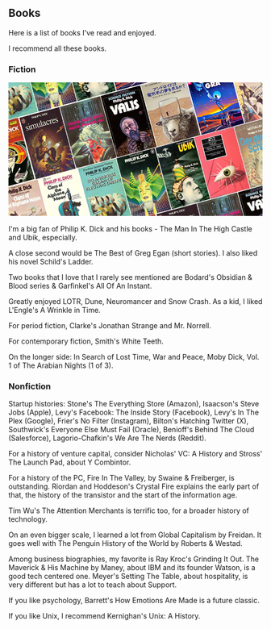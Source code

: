 ## Books

Here is a list of books I've read and enjoyed.

I recommend all these books.

### Fiction


![slanted image of a dozen adjacent philip k dick book covers](pkd.jpg)

I'm a big fan of Philip K. Dick and his books - The Man In The High Castle and Ubik, especially.

A close second would be The Best of Greg Egan (short stories). I also liked his novel Schild's Ladder.

Two books that I love that I rarely see mentioned are Bodard's Obsidian & Blood series & Garfinkel's All Of An Instant.

Greatly enjoyed LOTR, Dune, Neuromancer and Snow Crash. As a kid, I liked L'Engle's A Wrinkle in Time.

For period fiction, Clarke's Jonathan Strange and Mr. Norrell.

For contemporary fiction, Smith's White Teeth.

On the longer side: In Search of Lost Time, War and Peace, Moby Dick, Vol. 1 of The Arabian Nights (1 of 3). 

### Nonfiction

Startup histories: Stone's The Everything Store (Amazon), Isaacson's Steve Jobs (Apple), Levy's Facebook: The Inside Story (Facebook), Levy's In The Plex (Google), Frier's No Filter (Instagram), Bilton's Hatching Twitter (X), Southwick's Everyone Else Must Fail (Oracle), Benioff's Behind The Cloud (Salesforce), Lagorio-Chafkin's We Are The Nerds (Reddit).

For a history of venture capital, consider Nicholas' VC: A History and Stross' The Launch Pad, about Y Combintor.

For a history of the PC, Fire In The Valley, by Swaine & Freiberger, is outstanding. Riordan and Hoddeson's Crystal Fire explains the early part of that, the history of the transistor and the start of the information age.


Tim Wu's The Attention Merchants is terrific too, for a broader history of technology.

On an even bigger scale, I learned a lot from Global Capitalism by Freidan. It goes well with The Penguin History of the World by Roberts & Westad.

Among business biographies, my favorite is Ray Kroc's Grinding It Out. The Maverick & His Machine by Maney, about IBM and its founder Watson, is a good tech centered one. Meyer's Setting The Table, about hospitality, is very different but has a lot to teach about Support. 

If you like psychology, Barrett's How Emotions Are Made is a future classic.

If you like Unix, I recommend Kernighan's Unix: A History.
